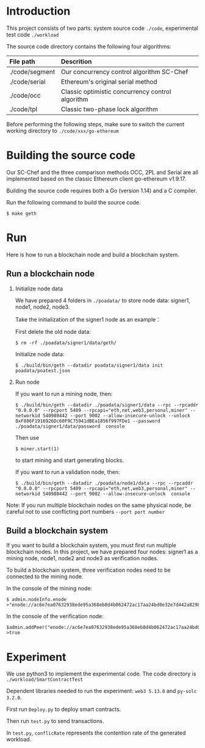# Introduction

This project consists of two parts: system source code `./code`, experimental test code `./workload`

The source code directory contains the following four algorithms:

| File path      | Descrition                                       |
| :------------- | :----------------------------------------------- |
| ./code/segment | Our concurrency control algorithm SC-Chef        |
| ./code/serial  | Ethereum's original serial method                |
| ./code/occ     | Classic optimistic concurrency control algorithm |
| ./code/tpl     | Classic two-phase lock algorithm                 |

Before performing the following steps, make sure to switch the current working directory to `./code/xxx/go-ethereum`

# Building the source code

Our SC-Chef and the three comparison methods OCC, 2PL and Serial are all implemented based on the classic Ethereum client go-ethereum v1.9.17.

Building the source code requires both a Go (version 1.14) and a C compiler.

Run the following command to build the source code.

```
$ make geth
```

# Run

Here is how to run a blockchain node and build a blockchain system.

## Run a blockchain node

1. Initialize node data

   We have prepared 4 folders in `./poadata/` to store node data: signer1, node1, node2, node3.

   Take the initialization of the signer1 node as an example：

   First delete the old node data:

   ```
   $ rm -rf ./poadata/signer1/data/geth/
   ```

   Initialize node data:

   ```
   $ ./build/bin/geth --datadir poadata/signer1/data init poadata/poatest.json
   ```

2. Run node

   If you want to run a mining node, then:

   ```
   $ ./build/bin/geth --datadir ./poadata/signer1/data --rpc --rpcaddr "0.0.0.0" --rpcport 5409 --rpcapi="eth,net,web3,personal,miner" --networkid 540980442 --port 9002 --allow-insecure-unlock --unlock 0xF886F1916926Dc60F9C75941dBEa1856f997FDe1 --password ./poadata/signer1/data/password  console
   ```

   Then use

   ```
   $ miner.start(1)
   ```

   to start mining and start generating blocks.

   

   If you want to run a validation node, then:

   ```
   $ ./build/bin/geth --datadir ./poadata/node1/data --rpc --rpcaddr "0.0.0.0" --rpcport 5409 --rpcapi="eth,net,web3,personal,miner" --networkid 540980442 --port 9002 --allow-insecure-unlock  console
   ```

Note: If you run multiple blockchain nodes on the same physical node, be careful not to use conflicting port numbers `--port port number`

## Build a blockchain system

If you want to build a blockchain system, you must first run multiple blockchain nodes. In this project, we have prepared four nodes: signer1 as a mining node, node1, node2 and node3 as verification nodes.

To build a blockchain system, three verification nodes need to be connected to the mining node.

In the console of the mining node:

```
$ admin.nodeInfo.enode
>"enode://ac6e7ea07632938ede95a368eb8d4b062472ac17aa24bd0e32e7d442a829847dc64bd6b4a337b973d1c52d0e44c0b64c5735ade383526923907d34b0e4979fa6@127.0.0.1:9002"
```

In the console of the verification node:

```
$admin.addPeer("enode://ac6e7ea07632938ede95a368eb8d4b062472ac17aa24bd0e32e7d442a829847dc64bd6b4a337b973d1c52d0e44c0b64c5735ade383526923907d34b0e4979fa6@127.0.0.1:9002")
>true
```



# Experiment 

We use python3 to implement the experimental code. The code directory is `./workload/SmartContractTest`

Dependent libraries needed to run the experiment: `web3 5.13.0` and `py-solc 3.2.0`.



First run `Deploy.py` to deploy smart contracts.

Then run `test.py` to send transactions.

In `test.py`,  `conflicRate` represents the contention rate of the generated workload.

